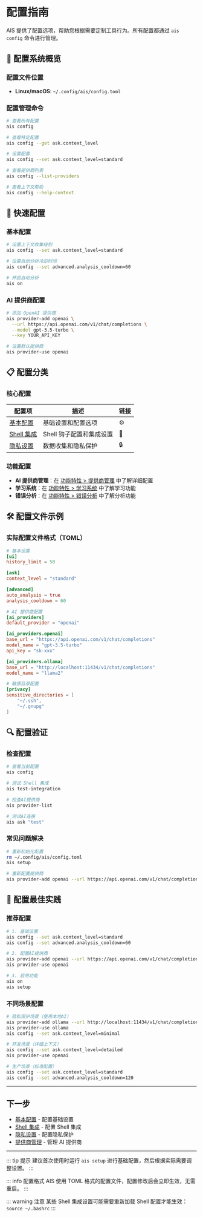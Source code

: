 # 配置指南

AIS 提供了配置选项，帮助您根据需要定制工具行为。所有配置都通过 `ais config` 命令进行管理。

## 🔧 配置系统概览

### 配置文件位置
- **Linux/macOS**: `~/.config/ais/config.toml`

### 配置管理命令
```bash
# 查看所有配置
ais config

# 查看特定配置
ais config --get ask.context_level

# 设置配置
ais config --set ask.context_level=standard

# 查看提供商列表
ais config --list-providers

# 查看上下文帮助
ais config --help-context
```

## 🚀 快速配置

### 基本配置
```bash
# 设置上下文收集级别
ais config --set ask.context_level=standard

# 设置自动分析冷却时间
ais config --set advanced.analysis_cooldown=60

# 开启自动分析
ais on
```

### AI 提供商配置
```bash
# 添加 OpenAI 提供商
ais provider-add openai \
  --url https://api.openai.com/v1/chat/completions \
  --model gpt-3.5-turbo \
  --key YOUR_API_KEY

# 设置默认提供商
ais provider-use openai
```

## 📋 配置分类

### 核心配置
| 配置项 | 描述 | 链接 |
|--------|------|------|
| [基本配置](./basic-config) | 基础设置和配置选项 | ⚙️ |
| [Shell 集成](./shell-integration) | Shell 钩子配置和集成设置 | 🐚 |
| [隐私设置](./privacy-settings) | 数据收集和隐私保护 | 🔒 |

### 功能配置
- **AI 提供商管理**：在 [功能特性 > 提供商管理](../features/provider-management) 中了解详细配置
- **学习系统**：在 [功能特性 > 学习系统](../features/learning-system) 中了解学习功能
- **错误分析**：在 [功能特性 > 错误分析](../features/error-analysis) 中了解分析功能

## 🛠️ 配置文件示例

### 实际配置文件格式（TOML）
```toml
# 基本设置
[ui]
history_limit = 50

[ask]
context_level = "standard"

[advanced]
auto_analysis = true
analysis_cooldown = 60

# AI 提供商配置
[ai_providers]
default_provider = "openai"

[ai_providers.openai]
base_url = "https://api.openai.com/v1/chat/completions"
model_name = "gpt-3.5-turbo"
api_key = "sk-xxx"

[ai_providers.ollama]
base_url = "http://localhost:11434/v1/chat/completions"
model_name = "llama2"

# 敏感目录配置
[privacy]
sensitive_directories = [
    "~/.ssh",
    "~/.gnupg"
]
```

## 🔍 配置验证

### 检查配置
```bash
# 查看当前配置
ais config

# 测试 Shell 集成
ais test-integration

# 检查AI提供商
ais provider-list

# 测试AI连接
ais ask "test"
```

### 常见问题解决
```bash
# 重新初始化配置
rm ~/.config/ais/config.toml
ais setup

# 重新配置提供商
ais provider-add openai --url https://api.openai.com/v1/chat/completions --model gpt-3.5-turbo --key YOUR_KEY
```

## 🚀 配置最佳实践

### 推荐配置
```bash
# 1. 基础设置
ais config --set ask.context_level=standard
ais config --set advanced.analysis_cooldown=60

# 2. 配置AI提供商
ais provider-add openai --url https://api.openai.com/v1/chat/completions --model gpt-3.5-turbo --key $OPENAI_API_KEY
ais provider-use openai

# 3. 启用功能
ais on
ais setup
```

### 不同场景配置
```bash
# 隐私保护场景（使用本地AI）
ais provider-add ollama --url http://localhost:11434/v1/chat/completions --model llama2
ais provider-use ollama
ais config --set ask.context_level=minimal

# 开发场景（详细上下文）
ais config --set ask.context_level=detailed
ais provider-use openai

# 生产场景（标准配置）
ais config --set ask.context_level=standard
ais config --set advanced.analysis_cooldown=120
```

---

## 下一步

- [基本配置](./basic-config) - 配置基础设置
- [Shell 集成](./shell-integration) - 配置 Shell 集成
- [隐私设置](./privacy-settings) - 配置隐私保护
- [提供商管理](../features/provider-management) - 管理 AI 提供商

---

::: tip 提示
建议首次使用时运行 `ais setup` 进行基础配置，然后根据实际需要调整设置。
:::

::: info 配置格式
AIS 使用 TOML 格式的配置文件，配置修改后会立即生效，无需重启。
:::

::: warning 注意
某些 Shell 集成设置可能需要重新加载 Shell 配置才能生效：`source ~/.bashrc`
:::